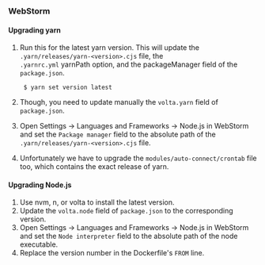 ### WebStorm 

#### Upgrading yarn

1. Run this for the latest yarn version. This will update the `.yarn/releases/yarn-<version>.cjs` file, the  
`.yarnrc.yml` yarnPath option, and the packageManager field of the `package.json`.
    
        $ yarn set version latest

2. Though, you need to update manually the `volta.yarn` field of `package.json`. 
3. Open Settings → Languages and Frameworks → Node.js in WebStorm and set the `Package manager` field to the absolute 
   path of the `.yarn/releases/yarn-<version>.cjs` file.
4. Unfortunately we have to upgrade the `modules/auto-connect/crontab` file too, which contains
   the exact release of yarn.


#### Upgrading Node.js

1. Use nvm, n, or volta to install the latest version.
2. Update the `volta.node` field of `package.json` to the corresponding version.
3. Open Settings → Languages and Frameworks → Node.js in WebStorm and set the `Node interpreter` field to the absolute
   path of the node executable.
4. Replace the version number in the Dockerfile's `FROM` line.

